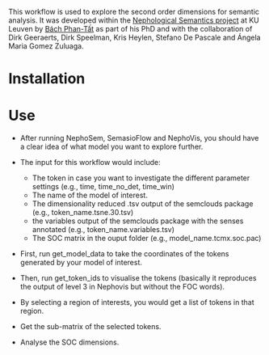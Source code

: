 This workflow is used to explore the second order dimensions for semantic analysis. It was developed within the [Nephological Semantics project](https://www.arts.kuleuven.be/ling/qlvl/projects/current/nephological-semantics) at KU Leuven by [Bách Phan-Tất](https://phantatbach.github.io) as part of his PhD and with the collaboration of Dirk Geeraerts, Dirk Speelman, Kris Heylen, Stefano De Pascale and Ángela Maria Gomez Zuluaga.

# Installation
# Use
- After running NephoSem, SemasioFlow and NephoVis, you should have a clear idea of what model you want to explore further.
- The input for this workflow would include:
    - The token in case you want to investigate the different parameter settings (e.g., time, time_no_det, time_win)
    - The name of the model of interest.
    - The dimensionality reduced .tsv output of the semclouds package (e.g., token_name.tsne.30.tsv)
    - the variables output of the semclouds package with the senses annotated (e.g., token_name.variables.tsv)
    - The SOC matrix in the ouput folder (e.g., model_name.tcmx.soc.pac)

- First, run get_model_data to take the coordinates of the tokens generated by your model of interest.
- Then, run get_token_ids to visualise the tokens (basically it reproduces the output of level 3 in Nephovis but without the FOC words).
- By selecting a region of interests, you would get a list of tokens in that region.
- Get the sub-matrix of the selected tokens.
- Analyse the SOC dimensions.